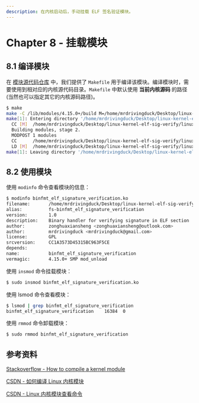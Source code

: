 ```yaml
---
description: 在内核启动后，手动挂载 ELF 签名验证模块。
---
```


# Chapter 8 - 挂载模块

## 8.1 编译模块

在 [模块源代码仓库](https://github.com/mrdrivingduck/linux-kernel-elf-sig-verify-module) 中，我们提供了 `Makefile` 用于编译该模块。编译模块时，需要使用到相对应的内核源代码目录。`Makefile` 中默认使用 **当前内核源码** 的路径 \(当然也可以指定其它的内核源码路径\)。

```bash
$ make
make -C /lib/modules/4.15.0+/build M=/home/mrdrivingduck/Desktop/linux-kernel-elf-sig-verify/linux-kernel-elf-sig-verify-module modules
make[1]: Entering directory '/home/mrdrivingduck/Desktop/linux-kernel-elf-sig-verify'
  CC [M]  /home/mrdrivingduck/Desktop/linux-kernel-elf-sig-verify/linux-kernel-elf-sig-verify-module/binfmt_elf_signature_verification.o
  Building modules, stage 2.
  MODPOST 1 modules
  CC      /home/mrdrivingduck/Desktop/linux-kernel-elf-sig-verify/linux-kernel-elf-sig-verify-module/binfmt_elf_signature_verification.mod.o
  LD [M]  /home/mrdrivingduck/Desktop/linux-kernel-elf-sig-verify/linux-kernel-elf-sig-verify-module/binfmt_elf_signature_verification.ko
make[1]: Leaving directory '/home/mrdrivingduck/Desktop/linux-kernel-elf-sig-verify'
```

## 8.2 使用模块

使用 `modinfo` 命令查看模块的信息：

```bash
$ modinfo binfmt_elf_signature_verification.ko
filename:       /home/mrdrivingduck/Desktop/linux-kernel-elf-sig-verify/linux-kernel-elf-sig-verify-module/binfmt_elf_signature_verification.ko
alias:          fs-binfmt_elf_signature_verification
version:        1.0
description:    Binary handler for verifying signature in ELF section
author:         zonghuaxiansheng <zonghuaxiansheng@outlook.com>
author:         mrdrivingduck <mrdrivingduck@gmail.com>
license:        GPL
srcversion:     CC1A3573D45315BC963F5CE
depends:
name:           binfmt_elf_signature_verification
vermagic:       4.15.0+ SMP mod_unload
```

使用 `insmod` 命令挂载模块：

```bash
$ sudo insmod binfmt_elf_signature_verification.ko
```

使用 lsmod 命令查看模块：

```bash
$ lsmod | grep binfmt_elf_signature_verification
binfmt_elf_signature_verification    16384  0
```

使用 `rmmod` 命令卸载模块：

```bash
$ sudo rmmod binfmt_elf_signature_verification
```

## 参考资料

[Stackoverflow - How to compile a kernel module](https://stackoverflow.com/questions/37507320/how-to-compile-a-kernel-module)

[CSDN - 如何编译 Linux 内核模块](https://blog.csdn.net/u012247418/article/details/83684214)

[CSDN - Linux 内核模块查看命令](https://blog.csdn.net/zwmnhao1980/article/details/81029038)

